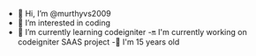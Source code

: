 - 👋 Hi, I’m @murthyvs2009
- 👀 I’m interested in coding 
- 🌱 I’m currently learning codeigniter 
-🔛  I'm currently working on codeigniter       SAAS project
-🔞  I'm 15 years old

<!---
murthyvs2009/murthyvs2009 is a ✨ special ✨ repository because its `README.md` (this file) appears on your GitHub profile.
You can click the Preview link to take a look at your changes.
--->
